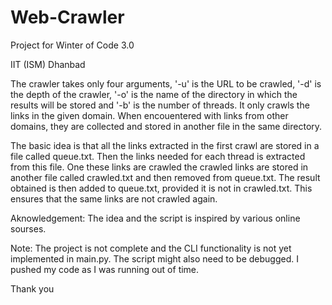 # Web-Crawler
Project for Winter of Code 3.0

IIT (ISM) Dhanbad

The crawler takes only four arguments, '-u' is the URL to be crawled, '-d' is the depth of the crawler, '-o' is the name of the directory in which the results will be stored and '-b' is the number of threads.
It only crawls the links in the given domain. When encouentered with links from other domains, they are collected and stored in another file in the same directory.

The basic idea is that all the links extracted in the first crawl are stored in a file called queue.txt. Then the links needed for each thread is extracted from this file. One these links are crawled the crawled links are stored in another file called crawled.txt and then removed from queue.txt. The result obtained is then added to queue.txt, provided it is not in crawled.txt. This ensures that the same links are not crawled again.

Aknowledgement: The idea and the script is inspired by various online sourses.

Note: The project is not complete and the CLI functionality is not yet implemented in main.py. The script might also need to be debugged. I pushed my code as I was running out of time.

Thank you
